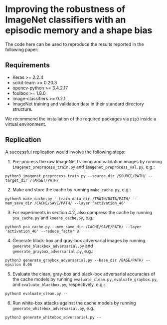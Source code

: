 # Improving the robustness of ImageNet classifiers with an episodic memory and a shape bias
The code here can be used to reproduce the results reported in the following paper:

## Requirements
* Keras >= 2.2.4
* scikit-learn >= 0.20.3 
* opencv-python >= 3.4.2.17 
* foolbox >= 1.8.0
* image-classifiers >= 0.2.1
* ImageNet training and validation data in their standard directory structure.

We recommend the installation of the required packages via `pip3` inside a virtual environment.

## Replication
A successful replication would involve the following steps:

1. Pre-process the raw ImageNet training and validation images by running `imagenet_preprocess_train.py` and `imagenet_preprocess_val.py`, e.g.:
```
python3 imagenet_preprocess_train.py --source_dir /SOURCE/PATH/ --target_dir /TARGET/PATH/
```

2. Make and store the cache by running `make_cache.py`, e.g.:
```
python3 make_cache.py --train_data_dir /TRAIN/DATA/PATH/ --mem_save_dir /CACHE/SAVE/PATH/ --layer 'activation_46'
```

3. For experiments in section 4.2, also compress the cache by running `pca_cache.py` and `kmeans_cache.py`, e.g.:
```
python3 pca_cache.py --mem_save_dir /CACHE/SAVE/PATH/ --layer 'activation_46' --reduce_factor 8
```

4. Generate black-box and gray-box adversarial images by running `generate_blackbox_adversarial.py` and `generate_graybox_adversarial.py`, e.g.:
```
python3 generate_graybox_adversarial.py --base_dir /BASE/PATH/ --epsilon 0.06
```

5. Evaluate the clean, gray-box and black-box adversarial accuracies of the cache models by running `evaluate_clean.py`, `evaluate_graybox.py`, and `evaluate_blackbox.py`, respectively, e.g.:
```
python3 evaluate_clean.py --
```

6. Run white-box attacks against the cache models by running `generate_whitebox_adversarial.py`, e.g.:
```
python3 generate_whitebox_adversarial.py --
```

